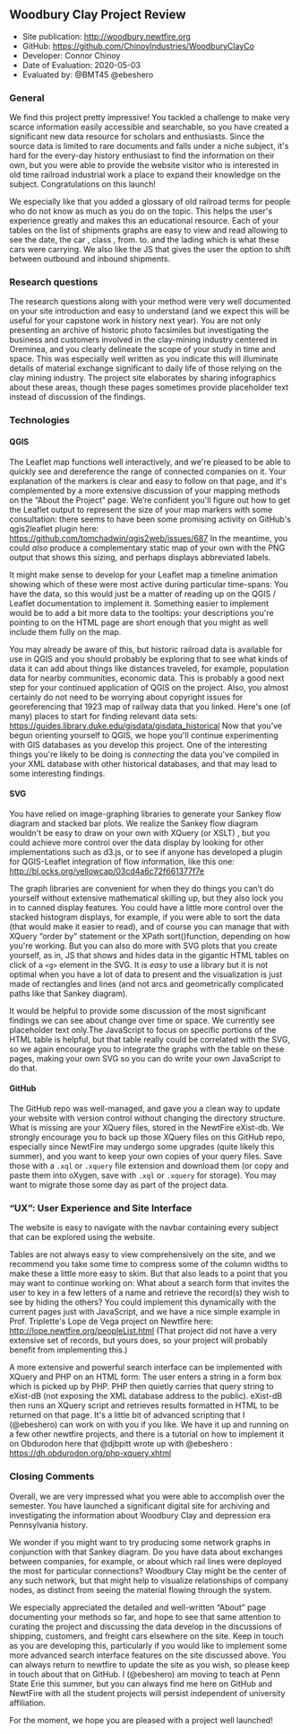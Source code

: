 ## Woodbury Clay Project Review

* Site publication: <http://woodbury.newtfire.org>
* GitHub: <https://github.com/ChinoyIndustries/WoodburyClayCo>
* Developer: Connor Chinoy
* Date of Evaluation: 2020-05-03
* Evaluated by:  @BMT45 @ebeshero


### General  
We find this project pretty impressive! You tackled a challenge to make very scarce information easily accessible and searchable, so you have created a significant new data resource for scholars and enthusiasts. Since the source data is limited to rare documents and falls under a niche subject, it's hard for the every-day history enthusiast to find the information on their own, but you were able to provide the website visitor who is interested in old time railroad industrial work a place to expand their knowledge on the subject. Congratulations on this launch!  

We especially like that you added a glossary of old railroad terms for people who do not know as much as you do on the topic. This helps the user's experience greatly and makes this an educational resource. Each of your tables on the list of shipments graphs are easy to view and read allowing to see the date, the car , class , from. to. and the lading which is what these cars were carrying. We also like the JS that gives the user the option to shift between outbound and inbound shipments.

### Research questions

The research questions along with your method were very well documented on your site introduction and easy to understand (and we expect this will be useful for your capstone work in history next year). You are not only presenting an archive of historic photo facsimiles but investigating the business and customers involved in the clay-mining industry centered in Oreminea, and you clearly delineate the scope of your study in time and space. This was especially well written as you indicate this will illuminate details of material exchange significant to daily life of those relying on the clay mining industry. The project site elaborates by sharing infographics about these areas, though these pages sometimes provide placeholder text instead of discussion of the findings.


### Technologies
   
   
#### QGIS

The Leaflet map functions well interactively, and we're pleased to be able to quickly see and dereference the range of connected companies on it. Your explanation of the markers is clear and easy to follow on that page, and it's complemented by a more extensive discussion of your mapping methods on the “About the Project” page. We’re confident you'll figure out how to get the Leaflet output to represent the size of your map markers with some consultation: there seems to have been some promising activity on GitHub's qgis2leaflet plugin here: https://github.com/tomchadwin/qgis2web/issues/687
In the meantime, you could *also* produce a complementary static map of your own with the PNG output that shows this sizing, and perhaps displays abbreviated labels. 

It might make sense to develop for your Leaflet map a timeline animation showing which of these were most active during particular time-spans: You have the data, so this would just be a matter of reading up on the QGIS / Leaflet documentation to implement it. Something easier to implement would be to add a bit more data to the tooltips: your descriptions you're pointing to on the HTML page are short enough that you might as well include them fully on the map. 

You may already be aware of this, but historic railroad data is available for use in QGIS and you should probably be exploring that to see what kinds of data it can add about things like distances traveled, for example, population data for nearby communities, economic data. This is probably a good next step for your continued application of QGIS on the project. Also, you almost certainly do not need to be worrying about copyright issues for georeferencing that 1923 map of railway data that you linked. Here's one (of many) places to start for finding relevant data sets: https://guides.library.duke.edu/gisdata/gisdata_historical Now that you’ve begun orienting yourself to QGIS, we hope you'll continue experimenting with GIS databases as you develop this project. One of the interesting things you're likely to be doing is *connecting* the data you've compiled in your XML database with other historical databases, and that may lead to some interesting findings. 
 
#### SVG
You have relied on image-graphing libraries to generate your Sankey flow diagram and stacked bar plots. We realize the Sankey flow diagram wouldn't be easy to draw on your own with XQuery (or XSLT) , but you could achieve more control over the data display by looking for other implementations such as d3.js, or to see if anyone has developed a plugin for QGIS-Leaflet integration of flow information, like this one: http://bl.ocks.org/yellowcap/03cd4a6c72f661377f7e 

The graph libraries are convenient for when they do things you can’t do yourself without extensive mathematical skilling up, but they also lock you in to canned display features. You could have a little more control over the stacked histogram displays, for example, if you were able to sort the data (that would make it easier to read), and of course you can manage that with XQuery “order by” statement or the XPath sort()function, depending on how you're working. But you can also do more with SVG plots that you create yourself, as in, JS that shows and hides data in the gigantic HTML tables on click of a `<g>` element in the SVG. It is *easy* to use a library but it is not optimal when you have a lot of data to present and the visualization is just made of rectangles and lines (and not arcs and geometrically complicated paths like that Sankey diagram). 

It would be helpful to provide some discussion of the most significant findings we can see about change over time or space. We currently see placeholder text only.The JavaScript to focus on specific portions of the HTML table is helpful, but that table really could be correlated with the SVG, so we again encourage you to integrate the graphs with the table on these pages, making your own SVG so you can do write your own JavaScript to do that. 

#### GitHub
The GitHub repo was well-managed, and gave you a clean way to update your website with version control without changing the directory structure. What is missing are your XQuery files, stored in the NewtFire eXist-db. We strongly encourage you to back up those XQuery files on this GitHub repo, especially since NewtFire may undergo some upgrades (quite likely this summer), and you want to keep your own copies of your query files. Save those with a `.xql` or `.xquery` file extension and download them (or copy and paste them into oXygen, save with `.xql` or `.xquery` for storage). You  may want to migrate those some day as part of the project data.  

###  “UX”: User Experience and Site Interface 
The website is easy to navigate with the navbar containing every subject that can be explored using the website. 

Tables are not always easy to view comprehensively on the site, and we recommend you take some time to compress some of the column widths to make these a little more easy to skim. But that also leads to a point that you may want to continue working on: What about a search form that invites the user to key in a few letters of a name and retrieve the record(s) they wish to see by hiding the others? You could implement this dynamically with the current pages just with JavaScript, and we have a nice simple example in Prof. Triplette's Lope de Vega project on Newtfire here: http://lope.newtfire.org/peopleList.html (That project did not have a very extensive set of records, but yours does, so your project will probably benefit from implementing this.) 

A more extensive and powerful search interface can be implemented with XQuery and PHP on an HTML form: The user enters a string in a form box which is picked up by PHP. PHP then quietly carries that query string to eXist-dB (not exposing the XML database address to the public). eXist-dB then runs an XQuery script and retrieves results formatted in HTML to be returned on that page. It's a little bit of advanced scripting that I (@ebeshero) can work on with you if you like. We have it up and running on a few other newtfire projects, and there is a tutorial on how to implement it on Obdurodon here that @djbpitt wrote up with @ebeshero : https://dh.obdurodon.org/php-xquery.xhtml 

### Closing Comments
Overall, we are very impressed what you were able to accomplish over the semester. You have launched a significant digital site for archiving and investigating the information about Woodbury Clay and depression era Pennsylvania history. 
 
We wonder if you might want to try producing some network graphs in conjunction with that Sankey diagram. Do you have data about exchanges between companies, for example, or about which rail lines were deployed the most for particular connections? Woodbury Clay might be the center of any such network, but that might help to visualize relationships of company nodes, as distinct from seeing the material flowing through the system.  

We especially appreciated the detailed and well-written “About” page documenting your methods so far, and hope to see that same attention to curating the project and discussing the data develop in the discussions of shipping, customers, and freight cars elsewhere on the site. Keep in touch as you are developing this, particularly if you would like to implement some more advanced search interface features on the site discussed above. You can always return to newtfire to update the site as you wish, so please keep in touch about that on GitHub. I (@ebeshero) am moving to teach at Penn State Erie this summer, but you can always find me here on GitHub and NewtFire with all the student projects will persist independent of university affiliation.

For the moment, we hope you are pleased with a project well launched! 
